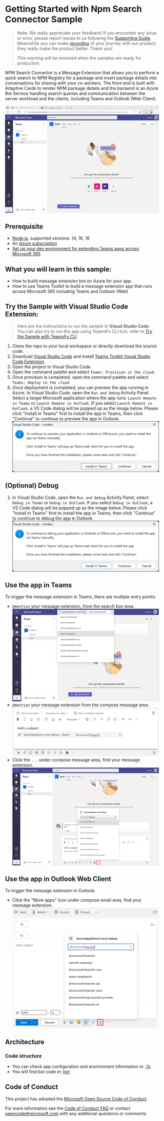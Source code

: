 # Getting Started with Npm Search Connector Sample

> Note: We really appreciate your feedback! If you encounter any issue or error, please report issues to us following the [Supporting Guide](https://github.com/OfficeDev/TeamsFx-Samples/blob/dev/SUPPORT.md). Meanwhile you can make [recording](https://aka.ms/teamsfx-record) of your journey with our product, they really make the product better. Thank you!
>  
> This warning will be removed when the samples are ready for production.

NPM Search Connector is a Message Extension that allows you to perform a quick search to NPM Registry for a package and insert package details into conversations for sharing with your co-workers. The front end is built with Adaptive Cards to render NPM package details and the backend is an Azure Bot Service handling search queries and communication between the server workload and the clients, including Teams and Outlook (Web Client).

![Npm Search Connector](images/npm-search-connector-M365.gif)

## Prerequisite
- [Node.js](https://nodejs.org/en/), supported versions: 14, 16, 18
- An [Azure subscription](https://azure.microsoft.com/en-us/free/)
- [Set up your dev environment for extending Teams apps across Microsoft 365](https://aka.ms/teamsfx-m365-apps-prerequisites)

## What you will learn in this sample:
- How to build message extension bot on Azure for your app.
- How to use Teams Toolkit to build a message extension app that runs across Microsoft 365 including Teams and Outlook (Web)

## Try the Sample with Visual Studio Code Extension:
> Here are the instructions to run the sample in **Visual Studio Code**. You can also try to run the app using TeamsFx CLI tool, refer to [Try the Sample with TeamsFx CLI](cli.md)
1. Clone the repo to your local workspace or directly download the source code.
2. Download [Visual Studio Code](https://code.visualstudio.com) and install [Teams Toolkit Visual Studio Code Extension](https://aka.ms/teams-toolkit).
3. Open the project in Visual Studio Code.
4. Open the command palette and select `Teams: Provision in the cloud`.
5. Once provision is completed, open the command palette and select `Teams: Deploy to the cloud`.
6. Once deployment is completed, you can preview the app running in Azure. In Visual Studio Code, open the `Run and Debug` Activity Panel. Select a target Microsoft application where the app runs: `Launch Remote in Teams` or `Launch Remote in Outlook`. If you select `Launch Remote in Outlook`, a VS Code dialog will be popped up as the image below. Please click "Install in Teams" first to install the app in Teams, then click "Continue" to continue to preview the app in Outlook.
  ![Install in Teams VSC Remote](./images/install-in-teams-vsc-remote.png)

## (Optional) Debug
1. In Visual Studio Code, open the `Run and Debug` Activity Panel, select `Debug in Teams` or `Debug in Outlook`. If you select `Debug in Outlook`, a VS Code dialog will be popped up as the image below. Please click "Install in Teams" first to install the app in Teams, then click "Continue" to continue to debug the app in Outlook.
  ![Install in Teams VSC Local](./images/install-in-teams-vsc-local.png)

## Use the app in Teams
To trigger the message extension in Teams, there are multiple entry points:
- `@mention` your message extension, from the search box area.
  ![At Bot from Search](./images/at-bot-from-search.png)
- `@mention` your message extension from the compose message area.
  ![At Bot in Message](./images/at-bot-in-message.png)
- Click the `...` under compose message area, find your message extension.
  ![Open Bot via Three Dot](./images/open-bot-via-three-dot.png)

## Use the app in Outlook Web Client
To trigger the message extension in Outlook:
- Click the "More apps" icon under compose email area, find your message extension.
  ![Open Bot in Outlook](./images/open-bot-in-outlook.png)

## Architecture
### Code structure
- You can check app configuration and environment information in: [.fx](.fx)
- You will find bot code in: [bot](bot)

## Code of Conduct
This project has adopted the [Microsoft Open Source Code of Conduct](https://opensource.microsoft.com/codeofconduct/).

For more information see the [Code of Conduct FAQ](https://opensource.microsoft.com/codeofconduct/faq/) or
contact [opencode@microsoft.com](mailto:opencode@microsoft.com) with any additional questions or comments.
